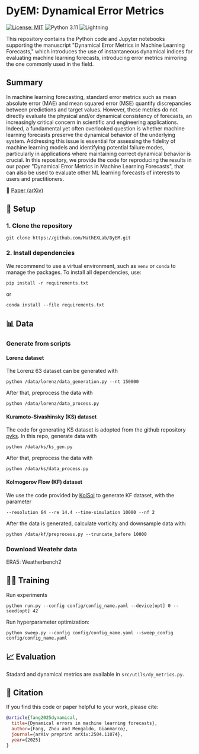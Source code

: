 # DyEM: Dynamical Error Metrics 
[![License: MIT](https://img.shields.io/badge/License-MIT-yellow.svg)](LICENSE)  ![Python 3.11](https://img.shields.io/badge/python-3.11-blue.svg) ![Lightning](https://img.shields.io/badge/Lightning-2.2+-blueviolet?logo=lightning)

This repository contains the Python code and Jupyter notebooks supporting the manuscript "Dynamical Error Metrics in Machine Learning Forecasts," which introduces the use of instantaneous dynamical indices for evaluating machine learning forecasts, introducing error metrics mirroring the one commonly used in the field.

## Summary

In machine learning forecasting, standard error metrics such as mean absolute error (MAE) and mean squared error (MSE) quantify discrepancies between predictions and target values. 
However, these metrics do not directly evaluate the physical and/or dynamical consistency of forecasts, an increasingly critical concern in scientific and engineering applications.
Indeed, a fundamental yet often overlooked question is whether machine learning forecasts preserve the dynamical behavior of the underlying system. 
Addressing this issue is essential for assessing the fidelity of machine learning models and identifying potential failure modes, particularly in applications where maintaining correct dynamical behavior is crucial.
In this repository, we provide the code for reproducing the results in our paper "Dynamical Error Metrics in Machine Learning Forecasts", that can also be used to evaluate other ML learning forecasts of interests to users and practitioners.

📄 [Paper (arXiv)](https://arxiv.org/abs/2504.11074)

## 🚀 Setup
### 1. Clone the repository

```
git clone https://github.com/MathEXLab/DyEM.git
```
### 2. Install dependencies
We recommend to use a virtual environment, such as `venv` or `conda` to manage the packages. To install all dependencies, use:

```
pip install -r requirements.txt
```
or
```
conda install --file requirements.txt
```

## 📊 Data
### Generate from scripts
#### Lorenz dataset
The Lorenz 63 dataset can be generated with
```
python /data/lorenz/data_generation.py --nt 150000
```
After that, preprocess the data with
```
python /data/lorenz/data_process.py
```

#### Kuramoto-Sivashinsky (KS) dataset
The code for generating KS dataset is adopted from the github repository [pyks](https://github.com/jswhit/pyks).
In this repo, generate data with
```
python /data/ks/ks_gen.py
```
After that, preprocess the data with
```
python /data/ks/data_process.py
```


#### Kolmogorov Flow (KF) dataset
We use the code provided by [KolSol](https://github.com/MagriLab/KolSol) to generate KF dataset, with the parameter
```
--resolution 64 --re 14.4 --time-simulation 10000 --nf 2
```

After the data is generated, calculate vorticity and downsample data with:
```
python /data/kf/preprocess.py --truncate_before 10000
```

### Download Weatehr data
ERA5:
Weatherbench2

## 🏋️‍♀️ Training
Run experiments
```
python run.py --config config/config_name.yaml --device[opt] 0 --seed[opt] 42
```

Run hyperparameter optimization:

```
python sweep.py --config config/config_name.yaml --sweep_config config/config_name.yaml
```
## 📈 Evaluation
Stadard and dynamical metrics are available in `src/utils/dy_metrics.py`.

## 📝 Citation
If you find this code or paper helpful to your work, please cite:
```bibtex
@article{fang2025dynamical,
  title={Dynamical errors in machine learning forecasts},
  author={Fang, Zhou and Mengaldo, Gianmarco},
  journal={arXiv preprint arXiv:2504.11074},
  year={2025}
}

```
